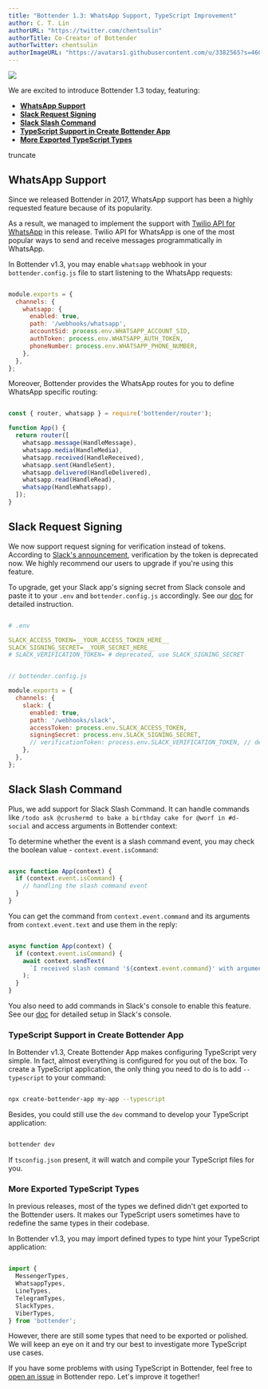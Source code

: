 ```yaml
---
title: "Bottender 1.3: WhatsApp Support, TypeScript Improvement"
author: C. T. Lin
authorURL: "https://twitter.com/chentsulin"
authorTitle: Co-Creator of Bottender
authorTwitter: chentsulin
authorImageURL: "https://avatars1.githubusercontent.com/u/3382565?s=460&v=4"
---
```

![](https://user-images.githubusercontent.com/3382565/76055870-d410ae80-5faf-11ea-89bf-b3f09a773285.png)

We are excited to introduce Bottender 1.3 today, featuring:

-   **[WhatsApp Support](/blog/2020/03/06/bottender-1_3#whatsapp-support)**
-   **[Slack Request Signing](/blog/2020/03/06/bottender-1_3#slack-request-signing)**
-   **[Slack Slash Command](/blog/2020/03/06/bottender-1_3#slack-slash-command)**
-   **[TypeScript Support in Create Bottender App](/blog/2020/03/06/bottender-1_3#typescript-support-in-create-bottender-app)**
-   **[More Exported TypeScript Types](/blog/2020/03/06/bottender-1_3#more-exported-typescript-types)**

truncate

## WhatsApp Support

Since we released Bottender in 2017, WhatsApp support has been a highly requested feature because of its popularity.

As a result, we managed to implement the support with [Twilio API for WhatsApp](https://www.twilio.com/whatsapp) in this release. Twilio API for WhatsApp is one of the most popular ways to send and receive messages programmatically in WhatsApp.

In Bottender v1.3, you may enable `whatsapp` webhook in your `bottender.config.js` file to start listening to the WhatsApp requests:

```js

module.exports = {
  channels: {
    whatsapp: {
      enabled: true,
      path: '/webhooks/whatsapp',
      accountSid: process.env.WHATSAPP_ACCOUNT_SID,
      authToken: process.env.WHATSAPP_AUTH_TOKEN,
      phoneNumber: process.env.WHATSAPP_PHONE_NUMBER,
    },
  },
};

```

Moreover, Bottender provides the WhatsApp routes for you to define WhatsApp specific routing:

```js

const { router, whatsapp } = require('bottender/router');

function App() {
  return router([
    whatsapp.message(HandleMessage),
    whatsapp.media(HandleMedia),
    whatsapp.received(HandleReceived),
    whatsapp.sent(HandleSent),
    whatsapp.delivered(HandleDelivered),
    whatsapp.read(HandleRead),
    whatsapp(HandleWhatsapp),
  ]);
}

```

## Slack Request Signing

We now support request signing for verification instead of tokens. According to [Slack's announcement](https://api.slack.com/docs/verifying-requests-from-slack#verification_token_deprecation), verification by the token is deprecated now. We highly recommend our users to upgrade if you're using this feature.

To upgrade, get your Slack app's signing secret from Slack console and paste it to your `.env` and `bottender.config.js` accordingly. See our [doc](https://bottender.js.org/docs/channel-slack-setup) for detailed instruction.

```yaml

# .env

SLACK_ACCESS_TOKEN=__YOUR_ACCESS_TOKEN_HERE__
SLACK_SIGNING_SECRET=__YOUR_SECRET_HERE__
# SLACK_VERIFICATION_TOKEN= # deprecated, use SLACK_SIGNING_SECRET

```

```js

// bottender.config.js

module.exports = {
  channels: {
    slack: {
      enabled: true,
      path: '/webhooks/slack',
      accessToken: process.env.SLACK_ACCESS_TOKEN,
      signingSecret: process.env.SLACK_SIGNING_SECRET,
      // verificationToken: process.env.SLACK_VERIFICATION_TOKEN, // deprecated, use signingSecret
    },
  },
};

```

## Slack Slash Command

Plus, we add support for Slack Slash Command. It can handle commands like `/todo ask @crushermd to bake a birthday cake for @worf in #d-social` and access arguments in Bottender context:

To determine whether the event is a slash command event, you may check the boolean value - `context.event.isCommand`:

```js

async function App(context) {
  if (context.event.isCommand) {
    // handling the slash command event
  }
}

```

You can get the command from `context.event.command` and its arguments from `context.event.text` and use them in the reply:

```js

async function App(context) {
  if (context.event.isCommand) {
    await context.sendText(
      `I received slash command '${context.event.command}' with arguments: '${context.event.text}'`
    );
  }
}

```

You also need to add commands in Slack's console to enable this feature. See our [doc](https://bottender.js.org/docs/channel-slack-slash-comman) for detailed setup in Slack's console.

### TypeScript Support in Create Bottender App

In Bottender v1.3, Create Bottender App makes configuring TypeScript very simple. In fact, almost everything is configured for you out of the box. To create a TypeScript application, the only thing you need to do is to add `--typescript` to your command:

```sh

npx create-bottender-app my-app --typescript

```

Besides, you could still use the `dev` command to develop your TypeScript application:

```sh

bottender dev

```

If `tsconfig.json` present, it will watch and compile your TypeScript files for you.

### More Exported TypeScript Types

In previous releases, most of the types we defined didn't get exported to the Bottender users. It makes our TypeScript users sometimes have to redefine the same types in their codebase.

In Bottender v1.3, you may import defined types to type hint your TypeScript application:

```ts

import {
  MessengerTypes,
  WhatsappTypes,
  LineTypes,
  TelegramTypes,
  SlackTypes,
  ViberTypes,
} from 'bottender';

```

However, there are still some types that need to be exported or polished. We will keep an eye on it and try our best to investigate more TypeScript use cases.

If you have some problems with using TypeScript in Bottender, feel free to [open an issue](https://github.com/Yoctol/bottender/issues/new/choose) in Bottender repo. Let's improve it together!
